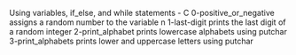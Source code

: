 Using variables, if_else, and while statements - C
0-positive_or_negative assigns a random number to the variable n
1-last-digit prints the last digit of a random integer
2-print_alphabet prints lowercase alphabets using putchar
3-print_alphabets prints lower and uppercase letters using putchar
